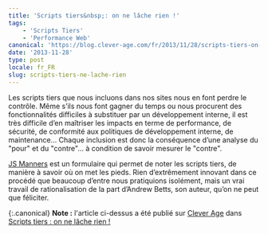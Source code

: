```yaml
---
title: 'Scripts tiers&nbsp;: on ne lâche rien !'
tags:
    - 'Scripts Tiers'
    - 'Performance Web'
canonical: 'https://blog.clever-age.com/fr/2013/11/28/scripts-tiers-on-ne-lache-rien/'
date: '2013-11-28'
type: post
locale: fr_FR
slug: scripts-tiers-ne-lache-rien
---
```


Les scripts tiers que nous incluons dans nos sites nous en font perdre le contrôle. Même s’ils nous font gagner du temps ou nous procurent des fonctionnalités difficiles à substituer par un développement interne, il est très difficile d’en maîtriser les impacts en terme de performance, de sécurité, de conformité aux politiques de développement interne, de maintenance… Chaque inclusion est donc la conséquence d’une analyse du "pour" et du "contre"… à condition de savoir mesurer le "contre".

[JS Manners](http://jsmanners.com) est un formulaire qui permet de noter les scripts tiers, de manière à savoir où on met les pieds. Rien d’extrêmement innovant dans ce procédé que beaucoup d’entre nous pratiquions isolément, mais un vrai travail de rationalisation de la part d’Andrew Betts, son auteur, qu’on ne peut que féliciter.

{:.canonical}
**Note&nbsp;:** l'article ci-dessus a été publié sur [Clever Age](http://www.clever-age.com/fr/) dans [Scripts tiers&nbsp;: on ne lâche rien&nbsp;!](https://blog.clever-age.com/fr/2013/11/28/scripts-tiers-on-ne-lache-rien/)
